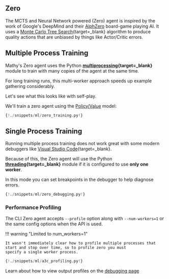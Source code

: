 ## Zero

The MCTS and Neural Network powered (Zero) agent is inspired by the work of Google's DeepMind and their [AlphZero](/about/#alphazero) board-game playing AI. It uses a [Monte Carlo Tree Search](https://en.wikipedia.org/wiki/Monte_Carlo_tree_search){target=\_blank} algorithm to produce quality actions that are unbiased by things like Actor/Critic errors.

## Multiple Process Training

Mathy's Zero agent uses the Python **[multiprocessing](https://docs.python.org/3.7/library/multiprocessing.html){target=\_blank}** module to train with many copies of the agent at the same time.

For long training runs, this multi-worker approach speeds up example gathering considerably.

Let's see what this looks like with self-play.

We'll train a zero agent using the [Policy/Value](/ml/policy_value) model:

```python
{!./snippets/ml/zero_training.py!}
```

## Single Process Training

Running multiple process training does not work great with some modern debuggers like [Visual Studio Code](https://code.visualstudio.com/){target=\_blank}.

Because of this, the Zero agent will use the Python **[threading](https://docs.python.org/3.7/library/threading.html){target=\_blank}** module if it is configured to use **only one worker**.

In this mode you can set breakpoints in the debugger to help diagnose errors.

```python
{!./snippets/ml/zero_debugging.py!}
```

### Performance Profiling

The CLI Zero agent accepts `--profile` option along with `--num-workers=1` or the same config options when the API is used.

!!! warning "Limited to num_workers=1"

    It wasn't immediately clear how to profile multiple processes that start and stop over time, so to profile zero you must
    specify a single worker process.

```python
{!./snippets/ml/a3c_profiling.py!}
```

Learn about how to view output profiles on the [debugging page](/ml/debugging)
